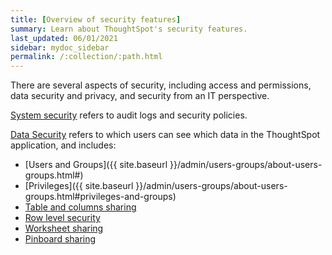 ```yaml
---
title: [Overview of security features]
summary: Learn about ThoughtSpot's security features.
last_updated: 06/01/2021
sidebar: mydoc_sidebar
permalink: /:collection/:path.html
---
```

There are several aspects of security, including access and permissions, data security and privacy, and security from an IT perspective.

[System security](audit-logs.html#) refers to audit logs and security policies.

[Data Security](sharing-security-overview.html#) refers to which users can see which data in the ThoughtSpot application, and includes:
- [Users and Groups]({{ site.baseurl }}/admin/users-groups/about-users-groups.html#)
- [Privileges]({{ site.baseurl }}/admin/users-groups/about-users-groups.html#privileges-and-groups)
- [Table and columns sharing](share-source-tables.html#)
- [Row level security](about-row-security.html#)
- [Worksheet sharing](share-worksheets.html#)
- [Pinboard sharing](share-pinboards.html#)
